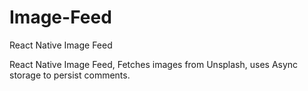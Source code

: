 # Image-Feed
React Native Image Feed

React Native Image Feed, Fetches images from Unsplash, uses Async storage to persist comments. 
